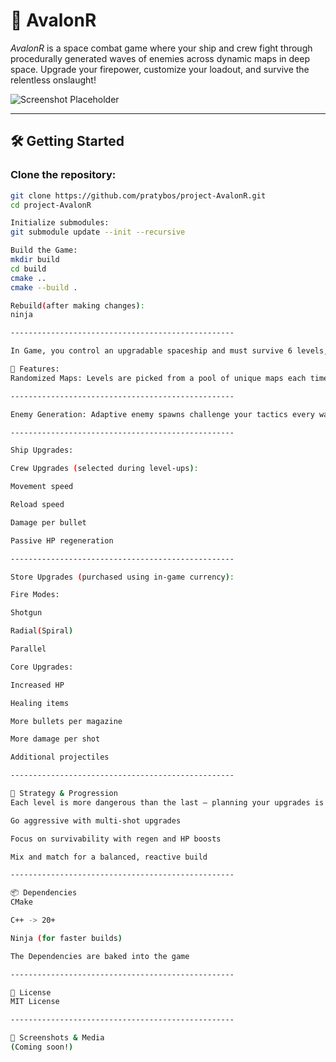 # 🚀 AvalonR

_AvalonR_ is a space combat game where your ship and crew fight through procedurally generated waves of enemies across dynamic maps in deep space. Upgrade your firepower, customize your loadout, and survive the relentless onslaught!

![Screenshot Placeholder](https://via.placeholder.com/800x400?text=AvalonR+Gameplay)

---

## 🛠️ Getting Started

### Clone the repository:

```bash
git clone https://github.com/pratybos/project-AvalonR.git
cd project-AvalonR

Initialize submodules:
git submodule update --init --recursive

Build the Game:
mkdir build
cd build
cmake ..
cmake --build .

Rebuild(after making changes):
ninja

--------------------------------------------------

In Game, you control an upgradable spaceship and must survive 6 levels, each with 3 waves of enemies. With each cleared wave, you grow stronger by selecting upgrades and buying gear with collected coins.

🌌 Features:
Randomized Maps: Levels are picked from a pool of unique maps each time you play.

--------------------------------------------------

Enemy Generation: Adaptive enemy spawns challenge your tactics every wave. With currently 3 enemy types each with their unique strategy to fight the Player.

--------------------------------------------------

Ship Upgrades:

Crew Upgrades (selected during level-ups):

Movement speed

Reload speed

Damage per bullet

Passive HP regeneration

--------------------------------------------------

Store Upgrades (purchased using in-game currency):

Fire Modes:

Shotgun

Radial(Spiral)

Parallel

Core Upgrades:

Increased HP

Healing items

More bullets per magazine

More damage per shot

Additional projectiles

--------------------------------------------------

🧠 Strategy & Progression
Each level is more dangerous than the last — planning your upgrades is key. Build a loadout that suits your playstyle:

Go aggressive with multi-shot upgrades

Focus on survivability with regen and HP boosts

Mix and match for a balanced, reactive build

--------------------------------------------------

📦 Dependencies
CMake

C++ -> 20+

Ninja (for faster builds)

The Dependencies are baked into the game 

--------------------------------------------------

📜 License
MIT License

--------------------------------------------------

🚀 Screenshots & Media
(Coming soon!)
